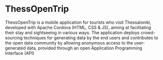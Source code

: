 # ThessOpenTrip
ThessOpenTrip is a mobile application for tourists who visit Thessaloniki, developed with Apache Cordova (HTML, CSS &amp; JS), aiming at facilitating their stay and sightseeing in various ways. The application deploys crowd-sourcing techniques for generating data by the end users and contributes to the open data community by allowing anonymous access to the user-generated data, provided through an open Application Programming Interface (API)

